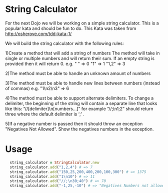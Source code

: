 String Calculator
=================

For the next Dojo we will be working on a simple string calculator.  This is a
popular kata and should be fun to do.  This Kata was taken from http://osherove.com/tdd-kata-1/

We will build the string calculator with the following rules:

1)Create a method that will add a string of numbers
  The method will take in single or multiple numbers and will return their sum. If
  an empty string is provided then it will return 0.
  e.g.
  " " => 0
  "1" => 1
  "1,2" => 3

2)The method must be able to handle an unknown amount of numbers

3)The method must be able to handle new lines between numbers (instead of commas)
  e.g. "1\n2\n3" => 6

4)The method must be able to support alternate delimiters.
  To change a delimiter, the beginning of the string will contain a separate line that
  looks like this:   “//[delimiter]\n[numbers…]” for example “//;\n1;2”
  should return three where the default delimiter is ‘;’ .

5)If a negative number is passed then it should throw an exception "Negatives Not Allowed". Show
  the negatives numbers in the exception.

Usage
======

```ruby
  string_calculator = StringCalculator.new
  string_calculator.add("1,2,4") # => 7
  string_calculator.add("150,25,200,400,200,100,300") # => 1375
  string_calculator.add("1\n10") # => 11
  string_calculator.add("//;\n30;40") # => 70
  string_calculator.add("-1,25,-10") # => "Negatives Numbers not allowed! -1, -10"
```
